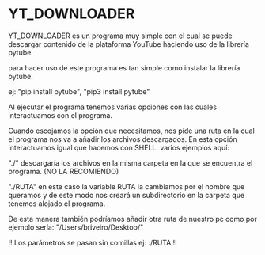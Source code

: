 # YT_DOWNLOADER
YT_DOWNLOADER es un programa muy simple con el cual se puede descargar contenido de la plataforma YouTube haciendo uso de la librería pytube

para hacer uso de este programa es tan simple como instalar la librería pytube.

ej: "pip install pytube", "pip3 install pytube"

Al ejecutar el programa tenemos varias opciones con las cuales interactuamos con el programa.

Cuando escojamos la opción que necesitamos, nos pide una ruta en la cual el programa nos va a añadir los archivos descargados.
En esta opción interactuamos igual que hacemos con SHELL.
varios ejemplos aquí:

"./" descargaría los archivos en la misma carpeta en la que se encuentra el programa. (NO LA RECOMIENDO)

"./RUTA" en este caso la variable RUTA la cambiamos por el nombre que queramos y de este modo nos creará un subdirectorio en la carpeta que tenemos alojado el programa.

De esta manera también podríamos añadir otra ruta de nuestro pc como por ejemplo sería: "/Users/briveiro/Desktop/" 

!! Los parámetros se pasan sin comillas ej: ./RUTA      !!

